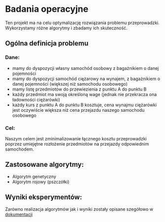 ﻿# Badania operacyjne

Ten projekt ma na celu optymalizację rozwiązania problemu przeprowadzki. Wykorzystamy różne algorytmy i zbadamy ich skuteczność.

## Ogólna definicja problemu
### Dane:
- mamy do dyspozycji własny samochód osobowy z bagażnikiem o danej pojemności
- mamy do dyspozycji samochód ciężarowy na wynajem, z bagażnikiem o danej pojemności (większej niż samochodu osobowego)
- mamy listę przedmiotów do przewiezienia z punktu A do punktu B
- każdy przedmiot ma swoją określoną wage (jednak nie przekracza ona ładowności ciężarówki)
- każdy kurs z punktu A do punktu B kosztuje, cena wynajmu ciężarówki jest oczywiście większa niż cena przejazdu naszego samochodu osobowego

### Cel:
Naszym celem jest zminimalizowanie łącznego kosztu przeprowadzki poprzez umiejętne rozłożenie przedmiotów na przejazdy odpowiednim samochodem.

## Zastosowane algorytmy:
- Algorytm genetyczny
- Algorytm rojowy (pszczółki)


## Wyniki eksperymentów:

Zarówno realizacja algorytmów jak i wyniki zostały opisane szegółowo w [dokumentacji](/dokumentacja.pdf)
